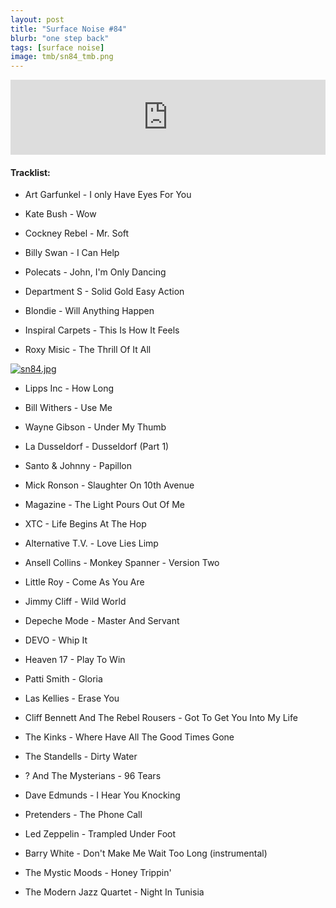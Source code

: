 ```yaml
---
layout: post
title: "Surface Noise #84"
blurb: "one step back"
tags: [surface noise]
image: tmb/sn84_tmb.png
---
```


<iframe width="100%" height="120" src="https://www.mixcloud.com/widget/iframe/?hide_cover=1&feed=%2Fzero_cc%2Fsurface-noise-84-25620%2F" frameborder="0" ></iframe>

#### Tracklist:

- Art Garfunkel - I only Have Eyes For You
- Kate Bush - Wow
- Cockney Rebel - Mr. Soft

- Billy Swan - I Can Help
- Polecats - John, I'm Only Dancing
- Department S - Solid Gold Easy Action

- Blondie - Will Anything Happen
- Inspiral Carpets - This Is How It Feels
- Roxy Misic - The Thrill Of It All

[![sn84.jpg](https://i.postimg.cc/m2mj9LzN/sn84.jpg)](https://postimg.cc/JGBjVWQG)

- Lipps Inc - How Long
- Bill Withers - Use Me
- Wayne Gibson - Under My Thumb

- La Dusseldorf - Dusseldorf (Part 1)
- Santo & Johnny - Papillon
- Mick Ronson - Slaughter On 10th Avenue

- Magazine - The Light Pours Out Of Me
- XTC - Life Begins At The Hop
- Alternative T.V. - Love Lies Limp

- Ansell Collins - Monkey Spanner - Version Two
- Little Roy - Come As You Are
- Jimmy Cliff - Wild World

- Depeche Mode - Master And Servant
- DEVO - Whip It
- Heaven 17 - Play To Win

- Patti Smith - Gloria
- Las Kellies - Erase You
- Cliff Bennett And The Rebel Rousers - Got To Get You Into My Life

- The Kinks - Where Have All The Good Times Gone
- The Standells - Dirty Water
- ? And The Mysterians - 96 Tears

- Dave Edmunds - I Hear You Knocking
- Pretenders - The Phone Call
- Led Zeppelin - Trampled Under Foot

- Barry White - Don't Make Me Wait Too Long (instrumental)
- The Mystic Moods - Honey Trippin'

- The Modern Jazz Quartet - Night In Tunisia